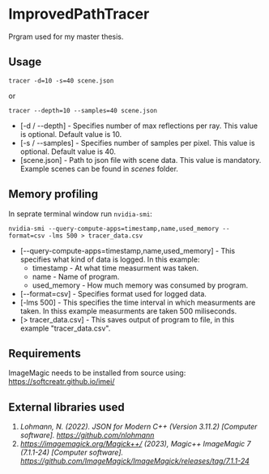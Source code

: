 # ImprovedPathTracer
Prgram used for my master thesis.

## Usage

```
tracer -d=10 -s=40 scene.json
```

or

```
tracer --depth=10 --samples=40 scene.json
```

* [-d / --depth] - Specifies number of max reflections per ray. This value is optional. Default value is 10.
* [-s / --samples] - Specifies number of samples per pixel. This value is optional. Default value is 40.
* [scene.json] - Path to json file with scene data. This value is mandatory. Example scenes can be found in *scenes* folder.

## Memory profiling

In seprate terminal window run ```nvidia-smi```:
```
nvidia-smi --query-compute-apps=timestamp,name,used_memory --format=csv -lms 500 > tracer_data.csv
```

* [--query-compute-apps=timestamp,name,used_memory] - This specifies what kind of data is logged. In this example:
    * timestamp - At what time measurment was taken.
    * name - Name of program.
    * used_memory - How much memory was consumed by program.
* [--format=csv] - Specifies format used for logged data.
* [-lms 500] - This specifies the time interval in which measurments are taken. In thiss example measurments are taken 500 miliseconds.
* [> tracer_data.csv] - This saves output of program to file, in this example "tracer_data.csv".

## Requirements

ImageMagic needs to be installed from source using: https://softcreatr.github.io/imei/

## External libraries used
1. *Lohmann, N. (2022). JSON for Modern C++ (Version 3.11.2) [Computer software]. https://github.com/nlohmann*
2. *https://imagemagick.org/Magick++/ (2023), Magic++ ImageMagic 7 (7.1.1-24) [Computer software]. https://github.com/ImageMagick/ImageMagick/releases/tag/7.1.1-24*

